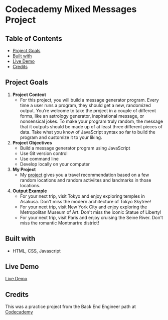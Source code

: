 # Codecademy Mixed Messages Project

## Table of Contents
* [Project Goals](#project-goals)
* [Built with](#built-with)
* [Live Demo](#live-demo)
* [Credits](#credits)

## Project Goals
1. **Project Context**
    * For this project, you will build a message generator program. Every time a user runs a program, they should get a new, randomized output. You’re welcome to take the project in a couple of different forms, like an astrology generator, inspirational message, or nonsensical jokes. To make your program truly random, the message that it outputs should be made up of at least three different pieces of data. Take what you know of JavaScript syntax so far to build the program and customize it to your liking.
2. **Project Objectives**
    * Build a message generator program using JavaScript
    * Use Git version control
    * Use command line
    * Develop locally on your computer
3. **My Project**
    * My [project](https://github.com/rkadlick/Mixed-Messages-cdmy) gives you a travel recommendation based on a few random locations and random activiites and landmarks in those locations.
4. **Output Example**
    * For your next trip, visit Tokyo and enjoy exploring temples in Asakusa. Don't miss the modern architecture of Tokyo Skytree!
    * For your next trip, visit New York City and enjoy exploring the Metropolitan Museum of Art. Don't miss the iconic Statue of Liberty!
    * For your next trip, visit Paris and enjoy cruising the Seine River. Don't miss the romantic Montmartre district!

## Built with
* HTML, CSS, Javascript

## Live Demo
[Live Demo](https://v1.ryanismy.name/Mixed-Messages-cdmy/)

## Credits
This was a practice project from the Back End Engineer path at [Codecademy](https://www.codecademy.com)